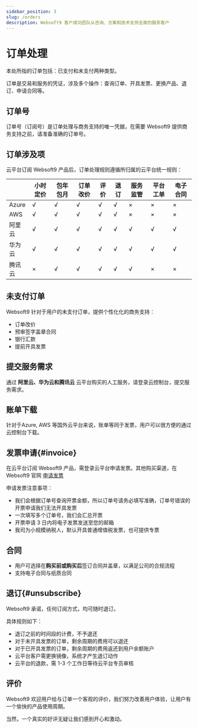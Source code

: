 ```yaml
---
sidebar_position: 3
slug: /orders
description: Websoft9 客户成功团队从咨询、方案和技术支持全面的服务客户
---
```



# 订单处理

本处所指的订单包括：已支付和未支付两种类型。  

订单是交易和服务的凭证，涉及多个操作：查询订单、开具发票、更换产品、退订、申请合同等。  

## 订单号

订单号（订阅号）是订单处理与商务支持的唯一凭据，在需要 Websoft9 提供商务支持之前，请准备准确的订单号。  

## 订单涉及项

云平台订阅 Websoft9 产品后，订单处理规则遵循所归属的云平台统一规则：

|        | 小时定价 | 包年包月 | 订单改价 | 评价 | 退订 | 服务监管 | 平台工单 | 电子合同 |
| ------ | -------- | -------- | -------- | ---- | ---- | -------- | -------- | -------- |
| Azure  | √        | √        | √        | √    | √    | ×        | ×        | ×        |
| AWS    | √        | √        | √        | √    | √    | ×        | ×        | ×        |
| 阿里云 | √        | √        | √        | √    | √    | √        | √        | √        |
| 华为云 | √        | √        | √        | √    | √    | √        | √        | √        |
| 腾讯云 | ×        | √        | √        | √    | √    | √        | ×        | ×        |


## 未支付订单

Websoft9 针对于用户的未支付订单，提供个性化化的商务支持：

- 订单改价
- 预审签字盖章合同
- 银行汇款
- 提前开具发票

## 提交服务需求

通过 **阿里云、华为云和腾讯云** 云平台购买的人工服务，请登录云控制台，提交服务需求。

## 账单下载

针对于Azure, AWS 等国外云平台来说，账单等同于发票，用户可以很方便的通过云控制台下载。

## 发票申请{#invoice}

在云平台订阅 Websoft9 产品，需登录云平台申请发票。其他购买渠道，在 Websoft9 官网 [申请发票](https://www.websoft9.com/invoice)

申请发票注意事项：

* 我们会根据订单号查询开票金额，所以订单号请务必填写准确，订单号错误的开票申请我们无法开具发票
* 一次填写多个订单号，我们会汇总开票
* 开票申请 3 日内将电子发票发送至您的邮箱
* 我司为小规模纳税人，默认开具普通增值税发票，也可提供专票

## 合同

- 用户可选择在**购买前或购买后**签订合同并盖章，以满足公司的合规流程
- 支持电子合同与纸质合同

## 退订{#unsubscribe}

Websoft9 承诺，任何订阅方式，均可随时退订。  

具体规则如下：

- 退订之前的时间段的计费，不予退还
- 对于未开具发票的订单，剩余周期的费用可以退还
- 对于已开具发票的订单，剩余周期的费用返还到用户余额账户
- 云平台客户需更换镜像，系统才产生退订动作
- 云平台的退款，需 1-3 个工作日等待云平台专员审核

## 评价

Websoft9 欢迎用户给与订单一个客观的评价，我们努力改善用户体验，让用户有一个愉快的产品使用周期。  

当然，一个真实的好评无疑让我们感到开心和激动。
